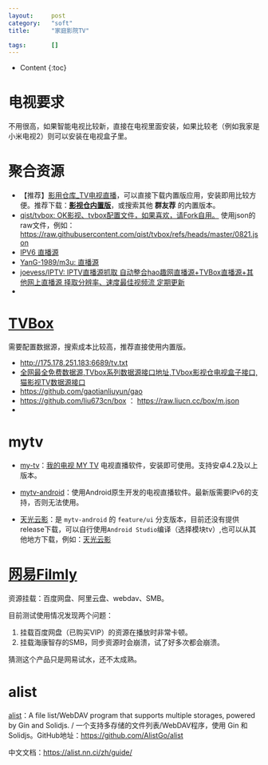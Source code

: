```yaml
---
layout:		post
category:	"soft"
title:		"家庭影院TV"

tags:		[]
---
```

- Content
{:toc}


# 电视要求

不用很高，如果智能电视比较新，直接在电视里面安装，如果比较老（例如我家是小米电视2）则可以安装在电视盒子里。

# 聚合资源

- 【推荐】[影用仓库_TV电视直播](https://www.wmdz.com/tv.html#google_vignette)，可以直接下载内置版应用，安装即用比较方便。推荐下载：**[影视仓内置版](https://www.wmdz.com/tvboxC2.html)**，或搜索其他 **群友荐** 的内置版本。
- [qist/tvbox: OK影视、tvbox配置文件，如果喜欢，请Fork自用。](https://github.com/qist/tvbox) 使用json的raw文件，例如：https://raw.githubusercontent.com/qist/tvbox/refs/heads/master/0821.json
- [IPV6 直播源](https://gist.github.com/inkss/0cf33e9f52fbb1f91bc5eb0144e504cf)
- [YanG-1989/m3u: 直播源](https://github.com/YanG-1989/m3u)
- [joevess/IPTV: IPTV直播源抓取 自动整合hao趣网直播源+TVBox直播源+其他网上直播源 择取分辨率、速度最佳视频流 定期更新](https://github.com/joevess/IPTV?tab=readme-ov-file)
- 

# [TVBox](https://github.com/o0HalfLife0o/TVBoxOSC)

需要配置数据源，搜索成本比较高，推荐直接使用内置版。

- http://175.178.251.183:6689/tv.txt
- [全网最全免费数据源,TVbox系列数据源接口地址,TVbox影视仓电视盒子接口,猫影视TV数据源接口](https://www.juwanhezi.com/other/jsonlist)
- https://github.com/gaotianliuyun/gao
- https://github.com/liu673cn/box ： https://raw.liucn.cc/box/m.json
- 

# mytv

- [my-tv](https://github.com/lizongying/my-tv/releases)：[我的电视 MY TV](https://lyrics.run/my-tv.html) 电视直播软件，安装即可使用。支持安卓4.2及以上版本。

- [mytv-android](https://github.com/yaoxieyoulei/mytv-android/releases)：使用Android原生开发的电视直播软件。最新版需要IPv6的支持，否则无法使用。

- [天光云影](https://github.com/yaoxieyoulei/mytv-android/tree/feature/ui)：是 `mytv-android` 的 `feature/ui` 分支版本，目前还没有提供release下载，可以自行使用`Android Studio`编译（选择模块tv）,也可以从其他地方下载，例如：[天光云影](https://ljs.fun:5245/%E4%BC%98%E8%B4%A8%E5%AE%89%E5%8D%93%E8%BD%AF%E4%BB%B6%F0%9F%AB%A0%F0%9F%AB%A0/%E7%94%B5%E8%A7%86_%E7%9B%B4%E6%92%AD_%E5%84%BF%E6%AD%8C_%E9%9F%B3%E4%B9%90/%E5%A4%A9%E5%85%89%E4%BA%91%E5%BD%B1/)

  



# [网易Filmly](https://filmly.163.com/)

资源挂载：百度网盘、阿里云盘、webdav、SMB。

目前测试使用情况发现两个问题：

1. 挂载百度网盘（已购买VIP）的资源在播放时非常卡顿。
2. 挂载海康智存的SMB，同步资源时会崩溃，试了好多次都会崩溃。

猜测这个产品只是网易试水，还不太成熟。



# alist

[alist](https://alist.nn.ci/)：A file list/WebDAV program that supports multiple storages, powered by Gin and Solidjs. / 一个支持多存储的文件列表/WebDAV程序，使用 Gin 和 Solidjs。GitHub地址：https://github.com/AlistGo/alist

中文文档：https://alist.nn.ci/zh/guide/



